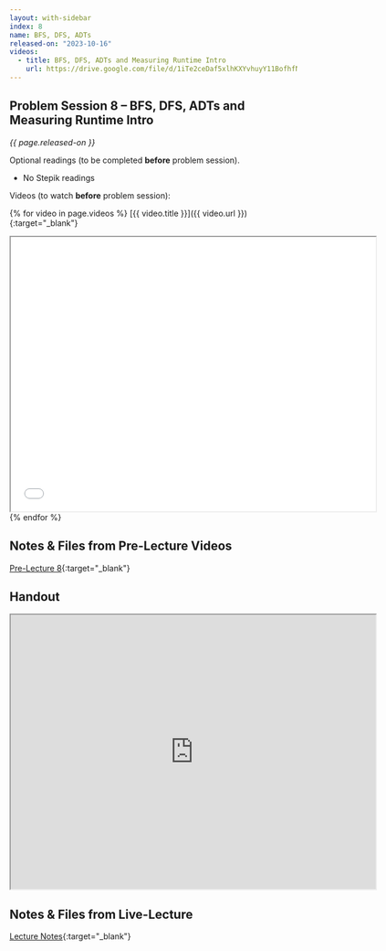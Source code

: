 ```yaml
---
layout: with-sidebar
index: 8
name: BFS, DFS, ADTs
released-on: "2023-10-16"
videos:
  - title: BFS, DFS, ADTs and Measuring Runtime Intro
    url: https://drive.google.com/file/d/1iTe2ceDaf5xlhKXYvhuyY11BofhfNzqH
---
```


## Problem Session 8 – BFS, DFS, ADTs and Measuring Runtime Intro

_{{ page.released-on }}_

Optional readings (to be completed **before** problem session). 
- No Stepik readings

Videos (to watch **before** problem session):

{% for video in page.videos %}
[{{ video.title }}]({{ video.url }}){:target="_blank"}

<iframe src="{{ video.url }}/preview" width="640" height="480" allow="autoplay"></iframe>
{% endfor %}

## Notes & Files from Pre-Lecture Videos

[Pre-Lecture 8](https://github.com/ucsd-cse12-f23/ucsd-cse12-f23.github.io/tree/main/_pre-lectures/lecture-08){:target="_blank"}

## Handout

<iframe src="https://drive.google.com/file/d/1CcIG1UUNJa5h5Ksbfoe1NNkqh4jJODrH/preview" width="640" height="480" allow="autoplay"></iframe>

## Notes & Files from Live-Lecture

[Lecture Notes](https://github.com/ucsd-cse12-f23/ucsd-cse12-f23.github.io/tree/main/_lectures/lecture-08){:target="_blank"}
